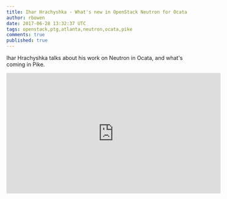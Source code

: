 ```yaml
---
title: Ihar Hrachyshka - What's new in OpenStack Neutron for Ocata
author: rbowen
date: 2017-06-28 13:32:37 UTC
tags: openstack,ptg,atlanta,neutron,ocata,pike
comments: true
published: true
---
```


Ihar Hrachyshka talks about his work on Neutron in Ocata, and what's coming in Pike.

<iframe width="560" height="315" src="https://www.youtube.com/embed/muVKOTrM2hM?list=PLOuHvpVx7kYksG0NFaCaQsSkrUlj3Oq4S" frameborder="0" allowfullscreen></iframe>
